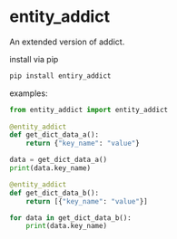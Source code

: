entity_addict
=============
An extended version of addict.

install via pip
```cmd
pip install entiry_addict
```

examples:
```python
from entity_addict import entity_addict
    
@entity_addict
def get_dict_data_a():
    return {"key_name": "value"}

data = get_dict_data_a()
print(data.key_name)

@entity_addict
def get_dict_data_b():
    return [{"key_name": "value"}]

for data in get_dict_data_b():
    print(data.key_name)

```
